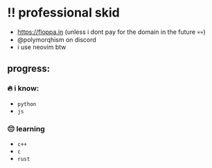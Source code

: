 # ‼️ professional skid 
- https://floppa.in (unless i dont pay for the domain in the future 💀💀)
- @polymorqhism on discord
- i use neovim btw

## progress:

### 🔥 i know:
- `python`
- `js`

### 😔 learning
- `c++`
- `c`
- `rust`
